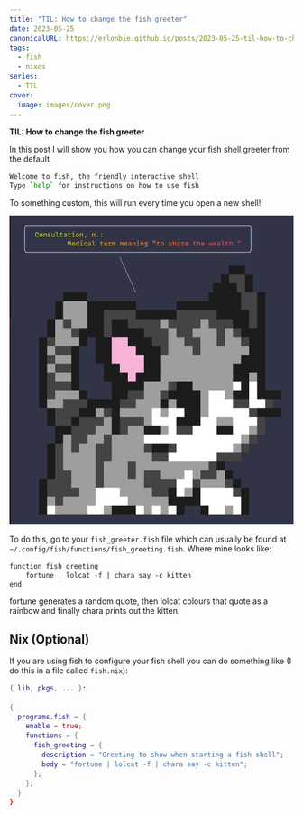 ```yaml
---
title: "TIL: How to change the fish greeter"
date: 2023-05-25
canonicalURL: https://erlonbie.github.io/posts/2023-05-25-til-how-to-change-fish-greeter
tags:
  - fish
  - nixos
series:
  - TIL
cover:
  image: images/cover.png
---
```


**TIL: How to change the fish greeter**

In this post I will show you how you can change your fish shell greeter from the default

```bash
Welcome to fish, the friendly interactive shell
Type `help` for instructions on how to use fish
```

To something custom, this will run every time you open a new shell!

![Fish Greeting](images/greeting.png)

To do this, go to your `fish_greeter.fish` file which can usually be found at `~/.config/fish/functions/fish_greeting.fish`.
Where mine looks like: 

```fish
function fish_greeting
    fortune | lolcat -f | chara say -c kitten
end
```

fortune generates a random quote, then lolcat colours that quote as a rainbow and finally chara prints out the kitten.

## Nix (Optional)

If you are using fish to configure your fish shell you can do something like (I do this in a file called `fish.nix`):

```nix
{ lib, pkgs, ... }:

{
  programs.fish = {
    enable = true;
    functions = {
      fish_greeting = {
        description = "Greeting to show when starting a fish shell";
        body = "fortune | lolcat -f | chara say -c kitten";
      };
    };
  }
}
```



